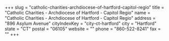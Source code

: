 +++
slug = "catholic-charities-archdiocese-of-hartford-capitol-regio"
title = "Catholic Charities - Archdiocese of Hartford - Capitol Regio"
name = "Catholic Charities - Archdiocese of Hartford - Capitol Regio"
address = "896 Asylum Avenue"
cityIndexKey = "city-ct-hartford"
city = "Hartford"
state = "CT"
postal = "06105"
website = ""
phone = "860-522-8241"
fax = ""
+++
